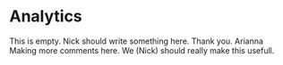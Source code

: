 # Analytics

This is empty. Nick should write something here. Thank you.
Arianna Making more comments here. We (Nick) should really make this usefull.
